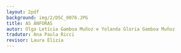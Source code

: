 ```yaml
---
layout: 2pdf
background: img/2/DSC_0076.JPG
title: AS ÂNFORAS
autor: Olga Letícia Gamboa Muñoz e Yolanda Gloria Gamboa Muñoz
tradutor: Ana Paula Ricci
revisor: Laura Elizia
---
```

